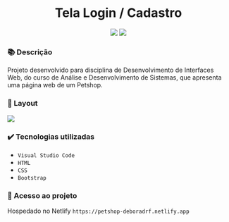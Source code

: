 <h1 align="center">Tela Login / Cadastro</h1>
<p align="center">
  <img src="https://img.shields.io/badge/STATUS-CONCLUIDO-green?style=plastic">
  <img src="https://img.shields.io/github/stars/deboradrf?style=social">
</p>

### 📚 Descrição
Projeto desenvolvido para disciplina de Desenvolvimento de Interfaces Web, do curso de Análise e Desenvolvimento de Sistemas, que apresenta uma página web de um Petshop.

### 🎨 Layout
<img src="https://github.com/deboradrf/petshop/assets/130398684/c5d7a629-6dbc-44fb-a293-2af71743ab9b">

### ✔️ Tecnologias utilizadas
- ``Visual Studio Code``
- ``HTML``
- ``CSS``
- ``Bootstrap``

### 📁 Acesso ao projeto
Hospedado no Netlify `https://petshop-deboradrf.netlify.app`

